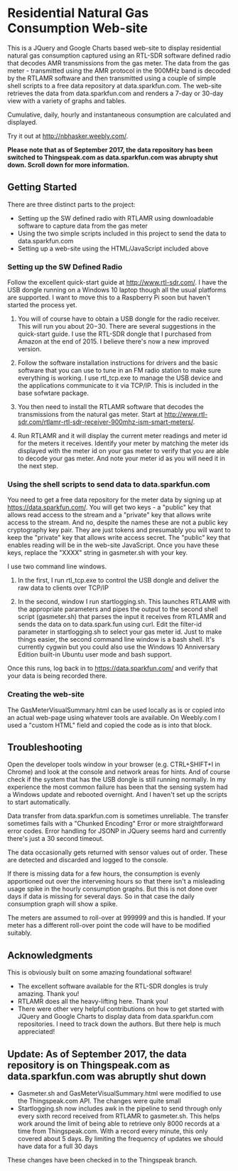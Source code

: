 # Residential Natural Gas Consumption Web-site

This is a JQuery and Google Charts based web-site to display residential natural gas consumption captured using an RTL-SDR software defined radio that decodes AMR transmissions from the gas meter. The data from
the gas meter - transmitted using the AMR protocol in the 900MHz band is decoded by the RTLAMR software and then transmitted using a couple of simple shell scripts to a free data repository at data.sparkfun.com. 
The web-site retrieves the data from data.sparkfun.com and renders a 7-day or 30-day view with a variety of graphs and tables. 

Cumulative, daily, hourly and instantaneous consumption are calculated and displayed.

Try it out at http://nbhasker.weebly.com/.

**Please note that as of September 2017, the data repository has been switched to Thingspeak.com as data.sparkfun.com was abrupty shut down. Scroll down for more information.**

## Getting Started

There are three distinct parts to the project:
* Setting up the SW defined radio with RTLAMR using downloadable software to capture data from the gas meter
* Using the two simple scripts included in this project to send the data to data.sparkfun.com
* Setting up a web-site using the HTML/JavaScript included above

### Setting up the SW Defined Radio
Follow the excellent quick-start guide at http://www.rtl-sdr.com/. I have the USB dongle running on a Windows 10 laptop though all the usual platforms are supported. 
I want to move this to a Raspberry Pi soon but haven't started the process yet.

1. You will of course have to obtain a USB dongle for the radio receiver. This will run you about $20-$30. 
There are several suggestions in the quick-start guide. 
I use the RTL-SDR dongle that I purchased from Amazon at the end of 2015. I believe there's now a new improved version.

2. Follow the software installation instructions for drivers and the basic software that you can use to tune in an FM radio station to make sure everything is working. I use rtl_tcp.exe to manage the USB device and the applications communicate to it via TCP/IP. This is included in the base sofwtare package.

3. You then need to install the RTLAMR software that decodes the transmissions from the natural gas meter. Start at http://www.rtl-sdr.com/rtlamr-rtl-sdr-receiver-900mhz-ism-smart-meters/.

4. Run RTLAMR and it will display the current meter readings and meter id for the meters it receives. Identify your meter by matching the meter ids displayed with the meter id on your gas meter to verify that you are able to decode your gas meter. And note your meter id as you will need it in the next step.

### Using the shell scripts to send data to data.sparkfun.com
You need to get a free data repository for the meter data by signing up at https://data.sparkfun.com/. 
You will get two keys - a "public" key that allows read access to the stream and a "private" key that allows write access to the stream. 
And no, despite the names these are not a public key cryptography key pair. 
They are just tokens and presumably you will want to keep the "private" key that allows write access secret. 
The "public" key that enables reading will be in the web-site JavaScript. 
Once you have these keys, replace the "XXXX" string in gasmeter.sh with your key.


I use two command line windows.

1. In the first, I run rtl_tcp.exe to control the USB dongle and deliver the raw data to clients over TCP/IP

2. In the second, window I run startlogging.sh. This launches RTLAMR with the appropriate parameters and pipes the output to the second shell 
script (gasmeter.sh) that parses the input it receives from RTLAMR and sends the data on to data.spark.fun using curl. 
Edit the filter-id parameter in startlogging.sh to select your gas meter id. 
Just to make things easier, the second command line window is a bash shell. 
It's currently cygwin but you could also use the Windows 10 Anniversary Edition built-in Ubuntu user mode and bash support.

Once this runs, log back in to https://data.sparkfun.com/ and verify that your data is being recorded there.

### Creating the web-site

The GasMeterVisualSummary.html can be used locally as is or copied into an actual web-page using whatever tools are available. On Weebly.com I used a "custom HTML" field and copied the code as is into that block.

## Troubleshooting

Open the developer tools window in your browser (e.g. CTRL+SHIFT+I in Chrome) and look at the console and network areas for hints. 
And of course check if the system that has the USB dongle is still running normally.
In my experience the most common failure has been that the sensing system had a Windows update and rebooted overnight. And I haven't set up the scripts to start automatically.

Data transfer from data.sparkfun.com is sometimes unreliable. The transfer sometimes fails with a "Chunked Encoding" Error or more straightforward error codes. 
Error handling for JSONP in JQuery seems hard and currently there's just a 30 second timeout.

The data occasionally gets returned with sensor values out of order. These are detected and discarded and logged to the console.

If there is missing data for a few hours, the consumption is evenly apportioned out over the intervening hours so that there isn't a misleading usage spike in the hourly consumption graphs. 
But this is not done over days if data is missing for several days. So in that case the daily consumption graph will show a spike.

The meters are assumed to roll-over at 999999 and this is handled. If your meter has a different roll-over point the code will have to be modified suitably.

## Acknowledgments
This is obviously built on some amazing foundational software!

* The excellent software available for the RTL-SDR dongles is truly amazing. Thank you!
* RTLAMR does all the heavy-lifting here. Thank you!
* There were other very helpful contributions on how to get started with JQuery and Google Charts to display data from data.sparkfun.com repositories. 
I need to track down the authors. But there help is much appreciated!

## Update: As of September 2017, the data repository is on Thingspeak.com as data.sparkfun.com was abruptly shut down

* Gasmeter.sh and GasMeterVisualSummary.html were modified to use the Thingspeak.com API. The changes were quite small
* Startlogging.sh now includes awk in the pipeline to send through only every sixth record received from RTLAMR to gasmeter.sh. This helps work around the limit of being able to retrieve only 8000 records at a time from Thingspeak.com. With a record every minute, this only covered about 5 days. By limiting the frequency of updates we should have data for a full 30 days

These changes have been checked in to the Thingspeak branch.
